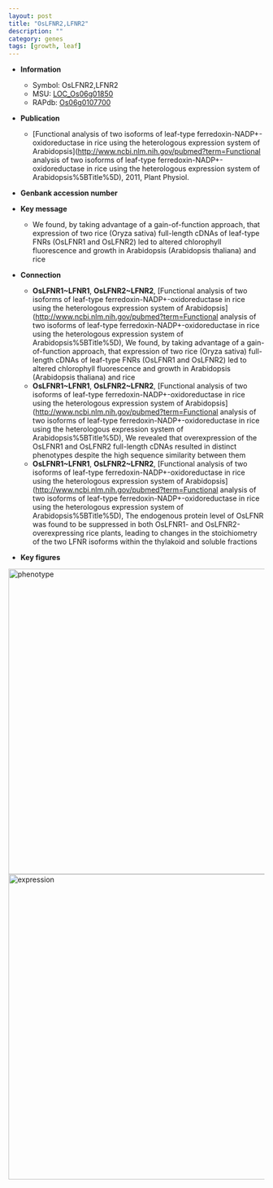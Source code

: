 ```yaml
---
layout: post
title: "OsLFNR2,LFNR2"
description: ""
category: genes
tags: [growth, leaf]
---
```


* **Information**  
    + Symbol: OsLFNR2,LFNR2  
    + MSU: [LOC_Os06g01850](http://rice.plantbiology.msu.edu/cgi-bin/ORF_infopage.cgi?orf=LOC_Os06g01850)  
    + RAPdb: [Os06g0107700](http://rapdb.dna.affrc.go.jp/viewer/gbrowse_details/irgsp1?name=Os06g0107700)  

* **Publication**  
    + [Functional analysis of two isoforms of leaf-type ferredoxin-NADP+-oxidoreductase in rice using the heterologous expression system of Arabidopsis](http://www.ncbi.nlm.nih.gov/pubmed?term=Functional analysis of two isoforms of leaf-type ferredoxin-NADP+-oxidoreductase in rice using the heterologous expression system of Arabidopsis%5BTitle%5D), 2011, Plant Physiol.

* **Genbank accession number**  

* **Key message**  
    + We found, by taking advantage of a gain-of-function approach, that expression of two rice (Oryza sativa) full-length cDNAs of leaf-type FNRs (OsLFNR1 and OsLFNR2) led to altered chlorophyll fluorescence and growth in Arabidopsis (Arabidopsis thaliana) and rice

* **Connection**  
    + __OsLFNR1~LFNR1__, __OsLFNR2~LFNR2__, [Functional analysis of two isoforms of leaf-type ferredoxin-NADP+-oxidoreductase in rice using the heterologous expression system of Arabidopsis](http://www.ncbi.nlm.nih.gov/pubmed?term=Functional analysis of two isoforms of leaf-type ferredoxin-NADP+-oxidoreductase in rice using the heterologous expression system of Arabidopsis%5BTitle%5D), We found, by taking advantage of a gain-of-function approach, that expression of two rice (Oryza sativa) full-length cDNAs of leaf-type FNRs (OsLFNR1 and OsLFNR2) led to altered chlorophyll fluorescence and growth in Arabidopsis (Arabidopsis thaliana) and rice
    + __OsLFNR1~LFNR1__, __OsLFNR2~LFNR2__, [Functional analysis of two isoforms of leaf-type ferredoxin-NADP+-oxidoreductase in rice using the heterologous expression system of Arabidopsis](http://www.ncbi.nlm.nih.gov/pubmed?term=Functional analysis of two isoforms of leaf-type ferredoxin-NADP+-oxidoreductase in rice using the heterologous expression system of Arabidopsis%5BTitle%5D), We revealed that overexpression of the OsLFNR1 and OsLFNR2 full-length cDNAs resulted in distinct phenotypes despite the high sequence similarity between them
    + __OsLFNR1~LFNR1__, __OsLFNR2~LFNR2__, [Functional analysis of two isoforms of leaf-type ferredoxin-NADP+-oxidoreductase in rice using the heterologous expression system of Arabidopsis](http://www.ncbi.nlm.nih.gov/pubmed?term=Functional analysis of two isoforms of leaf-type ferredoxin-NADP+-oxidoreductase in rice using the heterologous expression system of Arabidopsis%5BTitle%5D), The endogenous protein level of OsLFNR was found to be suppressed in both OsLFNR1- and OsLFNR2-overexpressing rice plants, leading to changes in the stoichiometry of the two LFNR isoforms within the thylakoid and soluble fractions

* **Key figures**  
<img src="http://ricencode.github.io/images/OsLFNR2~LFNR2.pheno.png" alt="phenotype"  style="width: 600px;"/>

<img src="http://ricencode.github.io/images/OsLFNR2~LFNR2.exp.png" alt="expression"  style="width: 600px;"/>


